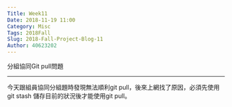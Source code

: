 ```yaml
---
Title: Week11
Date: 2018-11-19 11:00
Category: Misc
Tags: 2018Fall
Slug: 2018-Fall-Project-Blog-11
Author: 40623202
---
```


分組協同Git pull問題

<!-- PELICAN_END_SUMMARY -->


----
今天跟組員協同分組題時發現無法順利git pull，後來上網找了原因，必須先使用git stash 儲存目前的狀況後才能使用git pull。









